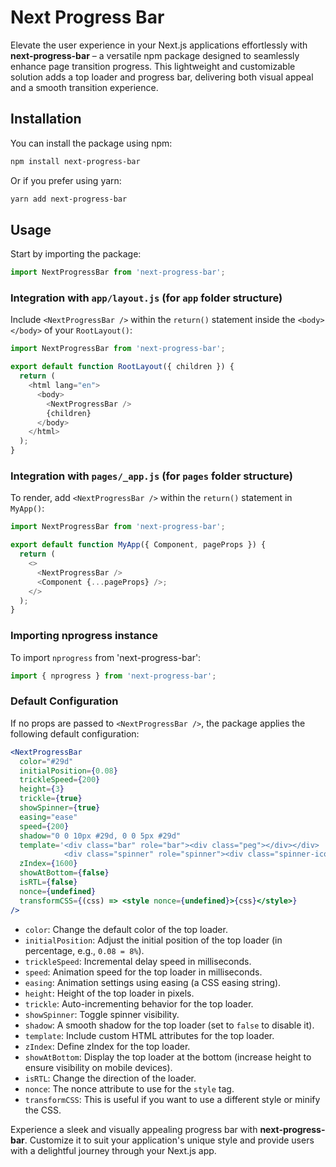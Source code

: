 # Next Progress Bar

Elevate the user experience in your Next.js applications effortlessly with **next-progress-bar** – a versatile npm package designed to seamlessly enhance page transition progress. This lightweight and customizable solution adds a top loader and progress bar, delivering both visual appeal and a smooth transition experience.

## Installation

You can install the package using npm:

```bash
npm install next-progress-bar
```

Or if you prefer using yarn:

```bash
yarn add next-progress-bar
```

## Usage

Start by importing the package:

```js
import NextProgressBar from 'next-progress-bar';
```

### Integration with `app/layout.js` (for `app` folder structure)

Include `<NextProgressBar />` within the `return()` statement inside the `<body></body>` of your `RootLayout()`:

```js
import NextProgressBar from 'next-progress-bar';

export default function RootLayout({ children }) {
  return (
    <html lang="en">
      <body>
        <NextProgressBar />
        {children}
      </body>
    </html>
  );
}
```

### Integration with `pages/_app.js` (for `pages` folder structure)

To render, add `<NextProgressBar />` within the `return()` statement in `MyApp()`:

```js
import NextProgressBar from 'next-progress-bar';

export default function MyApp({ Component, pageProps }) {
  return (
    <>
      <NextProgressBar />
      <Component {...pageProps} />;
    </>
  );
}
```

### Importing nprogress instance

To import `nprogress` from 'next-progress-bar':

```js
import { nprogress } from 'next-progress-bar';
```

### Default Configuration

If no props are passed to `<NextProgressBar />`, the package applies the following default configuration:

```jsx
<NextProgressBar
  color="#29d"
  initialPosition={0.08}
  trickleSpeed={200}
  height={3}
  trickle={true}
  showSpinner={true}
  easing="ease"
  speed={200}
  shadow="0 0 10px #29d, 0 0 5px #29d"
  template='<div class="bar" role="bar"><div class="peg"></div></div>
            <div class="spinner" role="spinner"><div class="spinner-icon"></div></div>'
  zIndex={1600}
  showAtBottom={false}
  isRTL={false}
  nonce={undefined}
  transformCSS={(css) => <style nonce={undefined}>{css}</style>}
/>
```

- `color`: Change the default color of the top loader.
- `initialPosition`: Adjust the initial position of the top loader (in percentage, e.g., `0.08 = 8%`).
- `trickleSpeed`: Incremental delay speed in milliseconds.
- `speed`: Animation speed for the top loader in milliseconds.
- `easing`: Animation settings using easing (a CSS easing string).
- `height`: Height of the top loader in pixels.
- `trickle`: Auto-incrementing behavior for the top loader.
- `showSpinner`: Toggle spinner visibility.
- `shadow`: A smooth shadow for the top loader (set to `false` to disable it).
- `template`: Include custom HTML attributes for the top loader.
- `zIndex`: Define zIndex for the top loader.
- `showAtBottom`: Display the top loader at the bottom (increase height to ensure visibility on mobile devices).
- `isRTL`: Change the direction of the loader.
- `nonce`: The nonce attribute to use for the `style` tag.
- `transformCSS`: This is useful if you want to use a different style or minify the CSS.

Experience a sleek and visually appealing progress bar with **next-progress-bar**. Customize it to suit your application's unique style and provide users with a delightful journey through your Next.js app.

